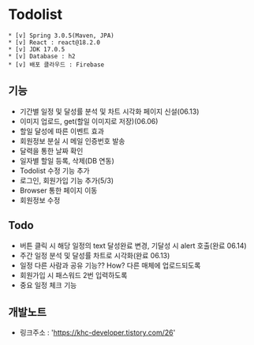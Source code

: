 # Todolist
```shell
* [v] Spring 3.0.5(Maven, JPA)
* [v] React : react@18.2.0
* [v] JDK 17.0.5
* [v] Database : h2
* [v] 배포 클라우드 : Firebase 
```

## 기능
- 기간별 일정 및 달성률 분석 및 차트 시각화 페이지 신설(06.13)
- 이미지 업로드, get(할일 이미지로 저장)(06.06)
- 할일 달성에 따른 이벤트 효과
- 회원정보 분실 시 메일 인증번호 발송
- 달력을 통한 날짜 확인
- 일자별 할일 등록, 삭제(DB 연동)
- Todolist 수정 기능 추가
- 로그인, 회원가입 기능 추가(5/3)
- Browser 통한 페이지 이동
- 회원정보 수정

## Todo
- 버튼 클릭 시 해당 일정의 text 달성완료 변경, 기달성 시 alert 호출(완료 06.14)
- 주간 일정 분석 및 달성률 차트로 시각화(완료 06.13)
- 일정 다른 사람과 공유 기능?? How? 다른 매체에 업로드되도록
- 회원가입 시 패스워드 2번 입력하도록
- 중요 일정 체크 기능

## 개발노트 
- 링크주소 : 'https://khc-developer.tistory.com/26'